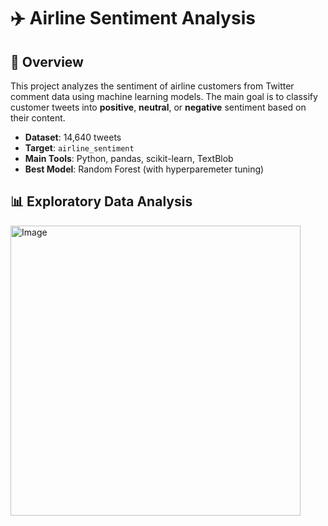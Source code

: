 # ✈️ Airline Sentiment Analysis

## 📌 Overview

This project analyzes the sentiment of airline customers from Twitter comment data using machine learning models. The main goal is to classify customer tweets into **positive**, **neutral**, or **negative** sentiment based on their content. 

* **Dataset**: 14,640 tweets
* **Target**: `airline_sentiment`
* **Main Tools**: Python, pandas, scikit-learn, TextBlob
* **Best Model**: Random Forest (with hyperparemeter tuning)

## 📊 Exploratory Data Analysis

<img width="464" alt="Image" src="https://github.com/user-attachments/assets/29a356ce-0ed8-450c-8fbc-158c84950309" />
